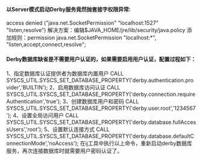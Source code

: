 #### 以Server模式启动Derby服务竟然抛套接字权限异常:
access denied ("java.net.SocketPermission" "localhost:1527" "listen,resolve")
解决方案：编辑$JAVA_HOME/jre/lib/security/java.policy
添加规则：permission java.net.SocketPermission "localhost:*", "listen,accept,connect,resolve";

#### Derby数据库缺省是不需要用户认证的，如果需要启用用户认证，配置过程如下：

1、指定数据库认证提供者为数据库内置用户
CALL SYSCS_UTIL.SYSCS_SET_DATABASE_PROPERTY('derby.authentication.provider','BUILTIN');
2、启用数据库访问认证
CALL SYSCS_UTIL.SYSCS_SET_DATABASE_PROPERTY('derby.connection.requireAuthentication','true');
3、创建数据库用户和密码
CALL SYSCS_UTIL.SYSCS_SET_DATABASE_PROPERTY('derby.user.root','1234567');
4、设置全局访问用户
CALL SYSCS_UTIL.SYSCS_SET_DATABASE_PROPERTY('derby.database.fullAccessUsers','root');
5、设置默认连接方式
CALL SYSCS_UTIL.SYSCS_SET_DATABASE_PROPERTY('derby.database.defaultConnectionMode','noAccess');
在ij工具中执行以上命令，重新启动derby数据库服务，再次连接数据库时就需要用户密码认证了。
